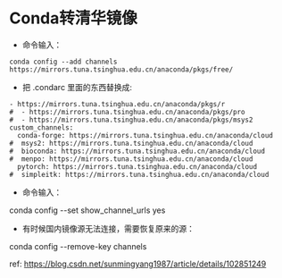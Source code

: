# Conda转清华镜像

- 命令输入：

```
conda config --add channels https://mirrors.tuna.tsinghua.edu.cn/anaconda/pkgs/free/
```

- 把 .condarc 里面的东西替换成:

```
- https://mirrors.tuna.tsinghua.edu.cn/anaconda/pkgs/r
#  - https://mirrors.tuna.tsinghua.edu.cn/anaconda/pkgs/pro
#  - https://mirrors.tuna.tsinghua.edu.cn/anaconda/pkgs/msys2
custom_channels:
  conda-forge: https://mirrors.tuna.tsinghua.edu.cn/anaconda/cloud
#  msys2: https://mirrors.tuna.tsinghua.edu.cn/anaconda/cloud
#  bioconda: https://mirrors.tuna.tsinghua.edu.cn/anaconda/cloud
#  menpo: https://mirrors.tuna.tsinghua.edu.cn/anaconda/cloud
  pytorch: https://mirrors.tuna.tsinghua.edu.cn/anaconda/cloud
#  simpleitk: https://mirrors.tuna.tsinghua.edu.cn/anaconda/cloud

```

- 命令输入：

conda config --set show_channel_urls yes

- 有时候国内镜像源无法连接，需要恢复原来的源：

conda config --remove-key channels



ref: https://blog.csdn.net/sunmingyang1987/article/details/102851249
